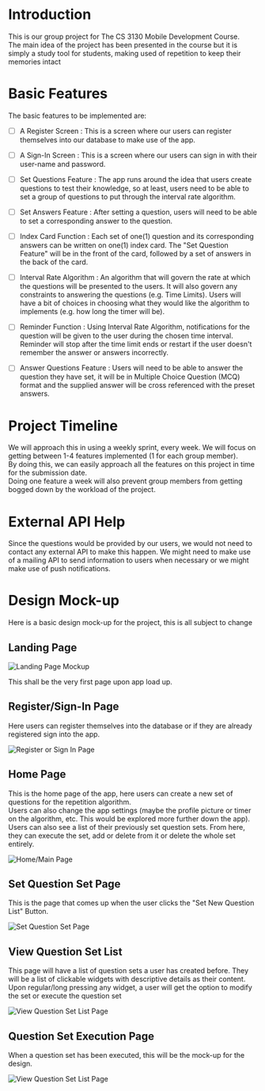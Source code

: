 # Introduction
This is our group project for The CS 3130 Mobile Development Course.  
The main idea of the project has been presented in the course but it is simply a study tool for students, making used of repetition to keep their memories intact

# Basic Features
The basic features to be implemented are:  
- [ ] A Register Screen : This is a screen where our users can register themselves into our database to make use of the app.
- [ ] A Sign-In Screen : This is a screen where our users can sign in with their user-name and password.
- [ ] Set Questions Feature : The app runs around the idea that users create questions to test their knowledge, so at least, users need to be able to set a group of questions to put through the interval rate algorithm.
- [ ] Set Answers Feature : After setting a question, users will need to be able to set a corresponding answer to the question.
- [ ] Index Card Function : Each set of one(1) question and its corresponding answers can be written on one(1) index card. The "Set Question Feature" will be in the front of the card, followed by a set of answers in the back of the card.
- [ ] Interval Rate Algorithm : An algorithm that will govern the rate at which the questions will be presented to the users. It will also govern any constraints to answering the questions (e.g. Time Limits). Users will have a bit of choices in choosing what they would like the algorithm to implements (e.g. how long the timer will be).
- [ ] Reminder Function : Using Interval Rate Algorithm, notifications for the question will be given to the user during the chosen time interval. Reminder will stop after the time limit ends or restart if the user doesn't remember the answer or answers incorrectly.
- [ ] Answer Questions Feature : Users will need to be able to answer the question they have set, it will be in Multiple Choice Question (MCQ) format and the supplied answer will be cross referenced with the preset answers.


# Project Timeline
We will approach this in using a weekly sprint, every week. We will focus on getting between 1-4 features implemented (1 for each group member).  
By doing this, we can easily approach all the features on this project in time for the submission date.  
Doing one feature a week will also prevent group members from getting bogged down by the workload of the project.

# External API Help
Since the questions would be provided by our users, we would not need to contact any external API to make this happen. We might need to make use of a mailing API to send information to users when necessary or we might make use of push notifications.

# Design Mock-up
Here is a basic design mock-up for the project, this is  all subject to change 

## Landing Page
<img src="/assets/Landing Page.jpg" alt="Landing Page Mockup"/>  
  
This shall be the very first page upon app load up.

## Register/Sign-In Page  
Here users can register themselves into the database or if they are already registered sign into the app.  

<img src="/assets/RegisterPage.jpg" alt="Register or Sign In Page"/>

## Home Page
This is the home page of the app, here users can create a new set of questions for the repetition algorithm.  
Users can also change the app settings (maybe the profile picture or timer on the algorithm, etc. This would be explored more further down the app).  
Users can also see a list of their previously set question sets. From here, they can execute the set, add or delete from it or delete the whole set entirely.  
  
<img src="/assets/HomePage.jpg" alt="Home/Main Page"/>

## Set Question Set Page
This is the page that comes up when the user clicks the "Set New Question List" Button.  
  
<img src="/assets/SetQuestionSetPage.jpg" alt="Set Question Set Page"/>

## View Question Set List
This page will have a list of question sets a user has created before. They will be a list of clickable widgets  with descriptive details as their content. Upon regular/long pressing any widget, a user will get the option to modify the set or execute the question set
  
<img src="/assets/ViewQuestionList.jpg" alt="View Question Set List Page"/>

## Question Set Execution Page

When a question set has been executed, this will be the mock-up for the design. 

<img src="/assets/QuestionSetExecutionPage.jpg" alt="View Question Set List Page"/>